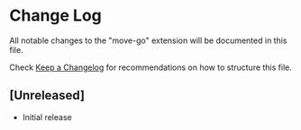 # Change Log

All notable changes to the "move-go" extension will be documented in this file.

Check [Keep a Changelog](http://keepachangelog.com/) for recommendations on how to structure this file.

## [Unreleased]

- Initial release